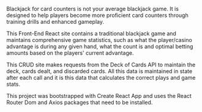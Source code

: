 Blackjack for card counters is not your average blackjack game.  It is designed to help players become more proficient card counters through training drills and enhanced gameplay.  

This Front-End React site contains a traditional blackjack game and maintains comprehensive game statistics, such as what the player/casino advantage is during any given hand, what the count is and optimal betting amounts based on the players' current advantage.

This  CRUD site makes requests from the Deck of Cards API to maintain the deck, cards dealt, and discarded cards.  All this data is maintained in state after each call and it is this data that calculates the correct plays and game stats.

This project was bootstrapped with Create React App and uses the React Router Dom and Axios packages that need to be installed.


